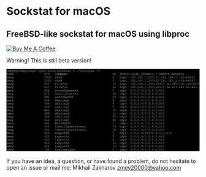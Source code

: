 # Sockstat for macOS

## FreeBSD-like sockstat for macOS using libproc

<a href="https://www.buymeacoffee.com/mezantrop" target="_blank"><img src="https://cdn.buymeacoffee.com/buttons/default-orange.png" alt="Buy Me A Coffee" height="41" width="174"></a>

Warning! This is still beta version!

![sockstat](sockstat.png)

If you have an idea, a question, or have found a problem, do not hesitate to open an issue or
mail me: Mikhail Zakharov <zmey20000@yahoo.com>
